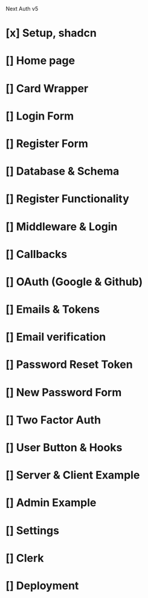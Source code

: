 Next Auth v5

# [x] Setup, shadcn
# [] Home page
# [] Card Wrapper
# [] Login Form
# [] Register Form
# [] Database & Schema
# [] Register Functionality
# [] Middleware & Login
# [] Callbacks
# [] OAuth (Google & Github)
# [] Emails & Tokens
# [] Email verification
# [] Password Reset Token
# [] New Password Form
# [] Two Factor Auth
# [] User Button & Hooks
# [] Server & Client Example
# [] Admin Example
# [] Settings
# [] Clerk
# [] Deployment
